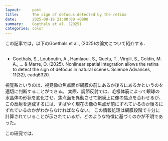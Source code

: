 ```yaml
---
layout:     post
title:      The sign of defocus detected by the retina
date:       2025-08-19 21:00:00 +0900
summary:    Goethals et al. (2025) 
categories: color
---
```


この記事では，以下のGoethals et al., (2025)の論文について紹介する．
<br><br>

- Goethals, S., Louboutin, A., Hamlaoui, S., Quetu, T., Virgili, S., Goldin, M. A., ... & Marre, O. (2025). Nonlinear spatial integration allows the retina to detect the sign of defocus in natural scenes. Science Advances, 11(32), eadq6320.

視覚系というのは、視覚像の焦点面が網膜の前にあるか後ろにあるかというのを適切に判断することができる。
実際、調節反射では、毛様体筋によって眼球の水晶体の形状を変化させ、焦点面を異動させて網膜上に像の焦点を合わせるが、この反射を達成するには、すばやく現在の像の焦点が前にずれているのか後ろにずれているのかがわからなければならない。
この情報処理は網膜段階で十分に計算されていることが示されているが、どのような特徴に基づくのかが不明であった。

この研究では、
